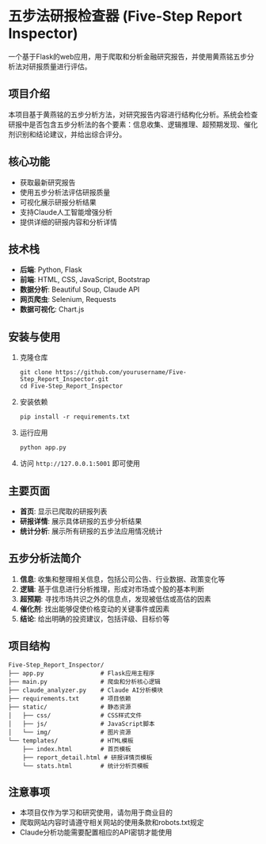 # 五步法研报检查器 (Five-Step Report Inspector)

一个基于Flask的web应用，用于爬取和分析金融研究报告，并使用黄燕铭五步分析法对研报质量进行评估。

## 项目介绍

本项目基于黄燕铭的五步分析方法，对研究报告内容进行结构化分析。系统会检查研报中是否包含五步分析法的各个要素：信息收集、逻辑推理、超预期发现、催化剂识别和结论建议，并给出综合评分。

## 核心功能

- 获取最新研究报告
- 使用五步分析法评估研报质量
- 可视化展示研报分析结果
- 支持Claude人工智能增强分析
- 提供详细的研报内容和分析详情

## 技术栈

- **后端**: Python, Flask
- **前端**: HTML, CSS, JavaScript, Bootstrap
- **数据分析**: Beautiful Soup, Claude API
- **网页爬虫**: Selenium, Requests
- **数据可视化**: Chart.js

## 安装与使用

1. 克隆仓库
   ```
   git clone https://github.com/yourusername/Five-Step_Report_Inspector.git
   cd Five-Step_Report_Inspector
   ```

2. 安装依赖
   ```
   pip install -r requirements.txt
   ```

3. 运行应用
   ```
   python app.py
   ```

4. 访问 `http://127.0.0.1:5001` 即可使用

## 主要页面

- **首页**: 显示已爬取的研报列表
- **研报详情**: 展示具体研报的五步分析结果
- **统计分析**: 展示所有研报的五步法应用情况统计

## 五步分析法简介

1. **信息**: 收集和整理相关信息，包括公司公告、行业数据、政策变化等
2. **逻辑**: 基于信息进行分析推理，形成对市场或个股的基本判断
3. **超预期**: 寻找市场共识之外的信息点，发现被低估或高估的因素
4. **催化剂**: 找出能够促使价格变动的关键事件或因素
5. **结论**: 给出明确的投资建议，包括评级、目标价等

## 项目结构

```
Five-Step_Report_Inspector/
├── app.py                # Flask应用主程序
├── main.py               # 爬虫和分析核心逻辑
├── claude_analyzer.py    # Claude AI分析模块
├── requirements.txt      # 项目依赖
├── static/               # 静态资源
│   ├── css/              # CSS样式文件
│   ├── js/               # JavaScript脚本
│   └── img/              # 图片资源
└── templates/            # HTML模板
    ├── index.html        # 首页模板
    ├── report_detail.html # 研报详情页模板
    └── stats.html        # 统计分析页模板
```

## 注意事项

- 本项目仅作为学习和研究使用，请勿用于商业目的
- 爬取网站内容时请遵守相关网站的使用条款和robots.txt规定
- Claude分析功能需要配置相应的API密钥才能使用 